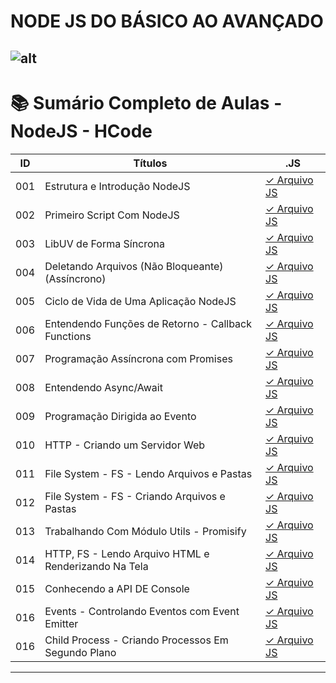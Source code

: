 # NODE JS DO BÁSICO AO AVANÇADO

## ![alt](https://user-images.githubusercontent.com/119445003/224686271-4abca4fd-933d-4bca-85c1-c9903dcd4190.png)

# 📚 Sumário Completo de Aulas - NodeJS - HCode

| ID  | Títulos                                              | .JS                                                   |
| --- | ---------------------------------------------------- | ----------------------------------------------------- |
| 001 | Estrutura e Introdução NodeJS                        | [✓ Arquivo JS](nodejs.Aulas/aula.001/introducao.yaml) |
| 002 | Primeiro Script Com NodeJS                           | [✓ Arquivo JS](nodejs.Aulas/aula.002/server.js)       |
| 003 | LibUV de Forma Síncrona                              | [✓ Arquivo JS](nodejs.Aulas/aula.003/fs-sync.js)      |
| 004 | Deletando Arquivos (Não Bloqueante)(Assíncrono)      | [✓ Arquivo JS](nodejs.Aulas/aula.004/un.js)           |
| 005 | Ciclo de Vida de Uma Aplicação NodeJS                | [✓ Arquivo JS](nodejs.Aulas/aula.005/test.js)         |
| 006 | Entendendo Funções de Retorno - Callback Functions   | [✓ Arquivo JS](nodejs.Aulas/aula.006/callback.js)     |
| 007 | Programação Assíncrona com Promises                  | [✓ Arquivo JS](nodejs.Aulas/aula.007/promises.js)     |
| 008 | Entendendo Async/Await                               | [✓ Arquivo JS](nodejs.Aulas/aula.008/async.js)        |
| 009 | Programação Dirigida ao Evento                       | [✓ Arquivo JS](nodejs.Aulas/aula.009/events.js)       |
| 010 | HTTP - Criando um Servidor Web                       | [✓ Arquivo JS](nodejs.Aulas/aula.010/index.js)        |
| 011 | File System - FS - Lendo Arquivos e Pastas           | [✓ Arquivo JS](nodejs.Aulas/aula.011/readFolders.js)  |
| 012 | File System - FS - Criando Arquivos e Pastas         | [✓ Arquivo JS](nodejs.Aulas/aula.012/writeFile.js)    |
| 013 | Trabalhando Com Módulo Utils - Promisify             | [✓ Arquivo JS](nodejs.Aulas/aula.013/index.js)        |
| 014 | HTTP, FS - Lendo Arquivo HTML e Renderizando Na Tela | [✓ Arquivo JS](nodejs.Aulas/aula.014/app.js)          |
| 015 | Conhecendo a API DE Console                          | [✓ Arquivo JS](nodejs.Aulas/aula.015/console.js)      |
| 016 | Events - Controlando Eventos com Event Emitter       | [✓ Arquivo JS](nodejs.Aulas/aula.016/events.js)       |
| 016 | Child Process - Criando Processos Em Segundo Plano   | [✓ Arquivo JS](nodejs.Aulas/aula.016/child.js)       |

---
